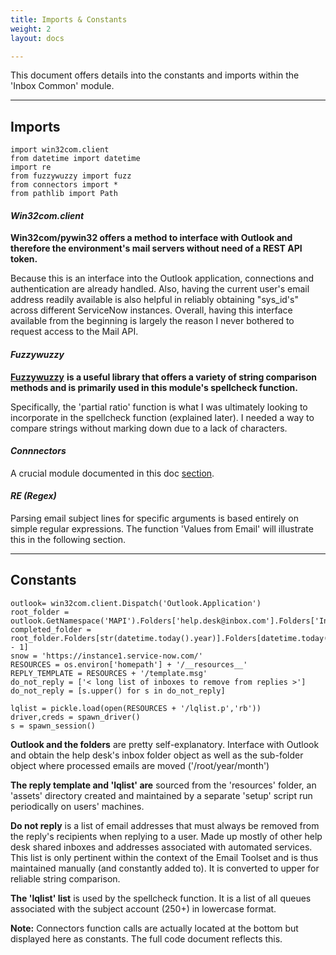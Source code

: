 ```yaml
---
title: Imports & Constants
weight: 2
layout: docs

---
```

This document offers details into the constants and imports within the 'Inbox Common' module.

<hr />

## Imports

    import win32com.client
    from datetime import datetime
    import re
    from fuzzywuzzy import fuzz
    from connectors import *
    from pathlib import Path

#### **_Win32com.client_**

**Win32com/pywin32 offers a method to interface with Outlook and therefore the environment's mail servers without need of a REST API token.**

Because this is an interface into the Outlook application, connections and authentication are already handled. Also, having the current user's email address readily available is also helpful in reliably obtaining "sys_id's" across different ServiceNow instances. Overall, having this interface available from the beginning is largely the reason I never bothered to request access to the Mail API.

#### **_Fuzzywuzzy_**

[**Fuzzywuzzy**](https://pypi.org/project/fuzzywuzzy/0.3.0/) **is a useful library that offers a variety of string comparison methods and is primarily used in this module's spellcheck function.**

Specifically, the 'partial ratio' function is what I was ultimately looking to incorporate in the spellcheck function (explained later). I needed a way to compare strings without marking down due to a lack of characters.

#### **_Connnectors_**

A crucial module documented in this doc [section](https://3flqfei0stazaa.instant.forestry.io/docs/connectors/).

#### **_RE (Regex)_**

Parsing email subject lines for specific arguments is based entirely on simple regular expressions. The function 'Values from Email' will illustrate this in the following section.

<hr />

## Constants

    outlook= win32com.client.Dispatch('Outlook.Application')
    root_folder = outlook.GetNamespace('MAPI').Folders['help.desk@inbox.com'].Folders['Inbox']
    completed_folder = root_folder.Folders[str(datetime.today().year)].Folders[datetime.today().month - 1]
    snow = 'https://instance1.service-now.com/'
    RESOURCES = os.environ['homepath'] + '/__resources__'
    REPLY_TEMPLATE = RESOURCES + '/template.msg'
    do_not_reply = ['< long list of inboxes to remove from replies >']
    do_not_reply = [s.upper() for s in do_not_reply]
    
    lqlist = pickle.load(open(RESOURCES + '/lqlist.p','rb'))
    driver,creds = spawn_driver()
    s = spawn_session()

**Outlook and the folders** are pretty self-explanatory. Interface with Outlook and obtain the help desk's inbox folder object as well as the sub-folder object where processed emails are moved ('/root/year/month')

**The reply template and 'lqlist' are** sourced from the 'resources' folder, an 'assets' directory created and maintained by a separate 'setup' script run periodically on users' machines.

**Do not reply** is a list of email addresses that must always be removed from the reply's recipients when replying to a user. Made up mostly of other help desk shared inboxes and addresses associated with automated services. This list is only pertinent within the context of the Email Toolset and is thus maintained manually (and constantly added to). It is converted to upper for reliable string comparison.

**The 'lqlist' list** is used by the spellcheck function. It is a list of all queues associated with the subject account (250+) in lowercase format.

**Note:** Connectors function calls are actually located at the bottom but displayed here as constants. The full code document reflects this.